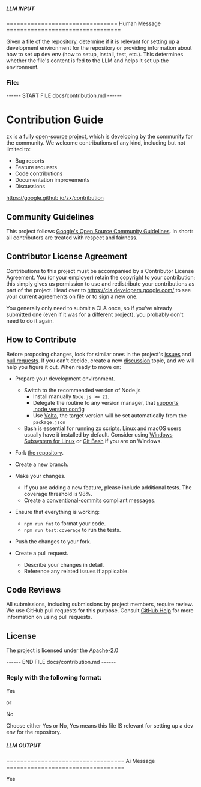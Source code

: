 ##### LLM INPUT #####
================================ Human Message =================================

Given a file of the repository, determine if it is relevant for setting up a development environment for the repository or providing information about how to set up dev env (how to setup, install, test, etc.). This determines whether the file's content is fed to the LLM and helps it set up the environment.

### File:
------ START FILE docs/contribution.md ------
# Contribution Guide

zx is a fully [open-source project](https://github.com/google/zx), which is developing by the community for the community. 
We welcome contributions of any kind, including but not limited to:
* Bug reports
* Feature requests
* Code contributions
* Documentation improvements
* Discussions

https://google.github.io/zx/contribution

## Community Guidelines

This project follows [Google's Open Source Community Guidelines](https://opensource.google/conduct/).
In short: all contributors are treated with respect and fairness.

## Contributor License Agreement

Contributions to this project must be accompanied by a Contributor License
Agreement. You (or your employer) retain the copyright to your contribution;
this simply gives us permission to use and redistribute your contributions as
part of the project. Head over to <https://cla.developers.google.com/> to see
your current agreements on file or to sign a new one.

You generally only need to submit a CLA once, so if you've already submitted one
(even if it was for a different project), you probably don't need to do it
again.

## How to Contribute
Before proposing changes, look for similar ones in the project's [issues](https://github.com/google/zx/issues) and [pull requests](https://github.com/google/zx/pulls). If you can't decide, create a new [discussion](https://github.com/google/zx/discussions) topic, and we will help you figure it out. When ready to move on:

* Prepare your development environment.
  * Switch to the recommended version of Node.js
    * Install manually `Node.js >= 22`.
    * Delegate the routine to any version manager, that [supports .node_version config](https://stackoverflow.com/questions/27425852/what-uses-respects-the-node-version-file)
    * Use [Volta](https://volta.sh/), the target version will be set automatically from the `package.json`
  * Bash is essential for running zx scripts. Linux and macOS users usually have it installed by default. Consider using [Windows Subsystem for Linux](https://docs.microsoft.com/en-us/windows/wsl/install) or [Git Bash](https://git-scm.com/downloads) if you are on Windows.
* Fork [the repository](https://github.com/google/zx).
* Create a new branch.

* Make your changes.
  * If you are adding a new feature, please include additional tests. The coverage threshold is 98%.
  * Create a [conventional-commits](https://www.conventionalcommits.org/en/v1.0.0/) compliant messages.
* Ensure that everything is working:
  * `npm run fmt` to format your code.
  * `npm run test:coverage` to run the tests.
* Push the changes to your fork.
* Create a pull request.
  * Describe your changes in detail.
  * Reference any related issues if applicable.

## Code Reviews

All submissions, including submissions by project members, require review. We use GitHub pull requests for this purpose. Consult [GitHub Help](https://help.github.com/articles/about-pull-requests/) for more information on using pull requests.

## License

The project is licensed under the [Apache-2.0](https://github.com/google/zx?tab=Apache-2.0-1-ov-file#readme)

------ END FILE docs/contribution.md ------

### Reply with the following format:

<rel>Yes</rel>

or

<rel>No</rel>

Choose either Yes or No, Yes means this file IS relevant for setting up a dev env for the repository.

##### LLM OUTPUT #####
================================== Ai Message ==================================

<rel>Yes</rel>